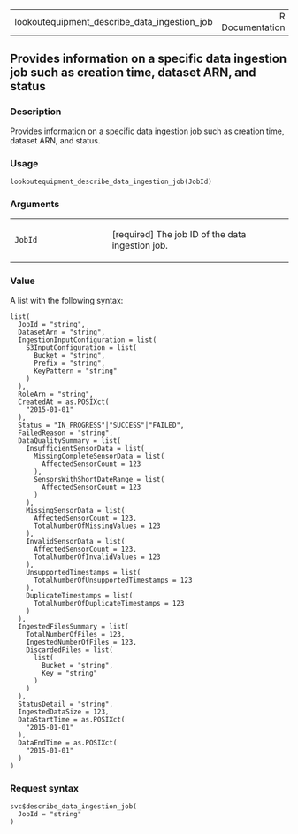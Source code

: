 <table style="width: 100%;">
<tbody>
<tr class="odd">
<td>lookoutequipment_describe_data_ingestion_job</td>
<td style="text-align: right;">R Documentation</td>
</tr>
</tbody>
</table>

## Provides information on a specific data ingestion job such as creation time, dataset ARN, and status

### Description

Provides information on a specific data ingestion job such as creation
time, dataset ARN, and status.

### Usage

    lookoutequipment_describe_data_ingestion_job(JobId)

### Arguments

<table>
<colgroup>
<col style="width: 35%" />
<col style="width: 65%" />
</colgroup>
<tbody>
<tr class="odd">
<td><code
id="lookoutequipment_describe_data_ingestion_job_:_JobId">JobId</code></td>
<td><p>[required] The job ID of the data ingestion job.</p></td>
</tr>
</tbody>
</table>

### Value

A list with the following syntax:

    list(
      JobId = "string",
      DatasetArn = "string",
      IngestionInputConfiguration = list(
        S3InputConfiguration = list(
          Bucket = "string",
          Prefix = "string",
          KeyPattern = "string"
        )
      ),
      RoleArn = "string",
      CreatedAt = as.POSIXct(
        "2015-01-01"
      ),
      Status = "IN_PROGRESS"|"SUCCESS"|"FAILED",
      FailedReason = "string",
      DataQualitySummary = list(
        InsufficientSensorData = list(
          MissingCompleteSensorData = list(
            AffectedSensorCount = 123
          ),
          SensorsWithShortDateRange = list(
            AffectedSensorCount = 123
          )
        ),
        MissingSensorData = list(
          AffectedSensorCount = 123,
          TotalNumberOfMissingValues = 123
        ),
        InvalidSensorData = list(
          AffectedSensorCount = 123,
          TotalNumberOfInvalidValues = 123
        ),
        UnsupportedTimestamps = list(
          TotalNumberOfUnsupportedTimestamps = 123
        ),
        DuplicateTimestamps = list(
          TotalNumberOfDuplicateTimestamps = 123
        )
      ),
      IngestedFilesSummary = list(
        TotalNumberOfFiles = 123,
        IngestedNumberOfFiles = 123,
        DiscardedFiles = list(
          list(
            Bucket = "string",
            Key = "string"
          )
        )
      ),
      StatusDetail = "string",
      IngestedDataSize = 123,
      DataStartTime = as.POSIXct(
        "2015-01-01"
      ),
      DataEndTime = as.POSIXct(
        "2015-01-01"
      )
    )

### Request syntax

    svc$describe_data_ingestion_job(
      JobId = "string"
    )
